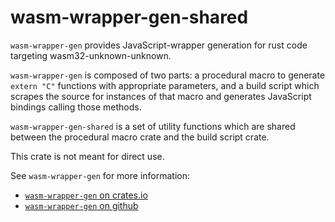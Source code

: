 wasm-wrapper-gen-shared
======================

`wasm-wrapper-gen` provides JavaScript-wrapper generation for rust code targeting wasm32-unknown-unknown.

`wasm-wrapper-gen` is composed of two parts: a procedural macro to generate `extern "C"` functions with appropriate
parameters, and a build script which scrapes the source for instances of that macro and generates JavaScript bindings
calling those methods.

`wasm-wrapper-gen-shared` is a set of utility functions which are shared between the procedural macro crate and the
build script crate.

This crate is not meant for direct use.

See `wasm-wrapper-gen` for more information:
- [`wasm-wrapper-gen` on crates.io](https://crates.io/crate/wasm-wrapper-gen/)
- [`wasm-wrapper-gen` on github](https://github.com/daboross/wasm-wrapper-gen)
